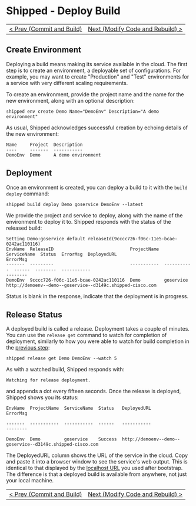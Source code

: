 # Shipped - Deploy Build
<table><tr>
<td align="left"><a href="4.md">&lt; Prev (Commit and Build)</a></td>
<td align="right"><a href="6.md">Next (Modify Code and Rebuild) ></a></td>
</tr></table>

## Create Environment
Deploying a build means making its service available in the cloud.  The first step is to create an environment, a deployable set of configurations. For example, you may want to create "Production" and "Test" environments for a service with very different scaling requirements.

To create an environment, provide the project name and the name for the new environment, along with an optional description:

    shipped env create Demo Name="DemoEnv" Description="A demo environment"

As usual, Shipped acknowledges successful creation by echoing details of the new environment:

    Name     Project  Description
    ----     -------  -----------
    DemoEnv  Demo     A demo environment

## Deployment
Once an environment is created, you can deploy a build to it with the `build deploy` command:

    shipped build deploy Demo goservice DemoEnv --latest

We provide the project and service to deploy, along with the name of the environment to deploy it to.  Shipped responds with the status of the released build:

    Setting Demo:goservice default releaseId(9cccc726-f06c-11e5-bcae-0242ac110116)
    EnvName  ReleaseID                             ProjectName  ServiceName  Status  ErrorMsg  DeployedURL                                                ErrorMsg
    -------  ---------                             -----------  -----------  ------  --------  -----------                                                --------
    DemoEnv  9cccc726-f06c-11e5-bcae-0242ac110116  Demo         goservice                      http://demoenv--demo--goservice--d3149c.shipped-cisco.com

Status is blank in the response, indicate that the deployment is in progress.

## Release Status
A deployed build is called a release.  Deployment takes a couple of minutes.  You can use the `release get` command to watch for completion of deployment, similarly to how you were able to watch for build completion in the <a href="4.md#builds">previous step</a>:

    shipped release get Demo DemoEnv --watch 5

As with a watched build, Shipped responds with:

    Watching for release deployment.

and appends a dot every fifteen seconds.  Once the release is deployed, Shipped shows you its status:


    EnvName  ProjectName  ServiceName  Status   DeployedURL                                                ErrorMsg

    -------  -----------  -----------  ------   -----------                                                --------

    DemoEnv  Demo         goservice    Success  http://demoenv--demo--goservice--d3149c.shipped-cisco.com

The DeployedURL column shows the URL of the service in the cloud.  Copy and paste it into a browser window to see the service's web output.  This is identical to that displayed by the <a href="3.md#verify">localhost URL</a> you used after bootstrap.  The difference is that a deployed build is available from anywhere, not just your local machine.

<table><tr>
<td align="left"><a href="4.md">&lt; Prev (Commit and Build)</a></td>
<td align="right"><a href="6.md">Next (Modify Code and Rebuild) ></a></td>
</tr></table>
 